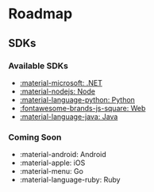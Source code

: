 # Roadmap
## SDKs
### Available SDKs
- [:material-microsoft: .NET](dotnet/index.md)
- [:material-nodejs: Node](node/index.md)
- [:material-language-python: Python](python/index.md)
- [:fontawesome-brands-js-square: Web](web/index.md)
- [:material-language-java: Java](java/index.md)
### Coming Soon
- :material-android: Android
- :material-apple: iOS
- :material-menu: Go
- :material-language-ruby: Ruby